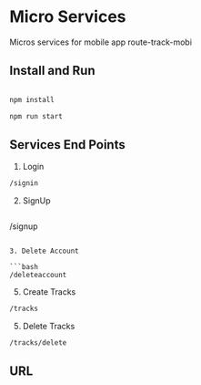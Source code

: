 # Micro Services
Micros services for mobile app route-track-mobi

## Install and Run

```bash

npm install

npm run start
```

## Services End Points

1. Login 

  ```bash
  /signin
  ```

2. SignUp 

   ```bash
  /signup
  ```

3. Delete Account   
  
  ```bash
  /deleteaccount
  ```

5. Create Tracks 
  ```bash
  /tracks 
  ```

5. Delete Tracks 

  ```bash
  /tracks/delete
  ```
## URL


